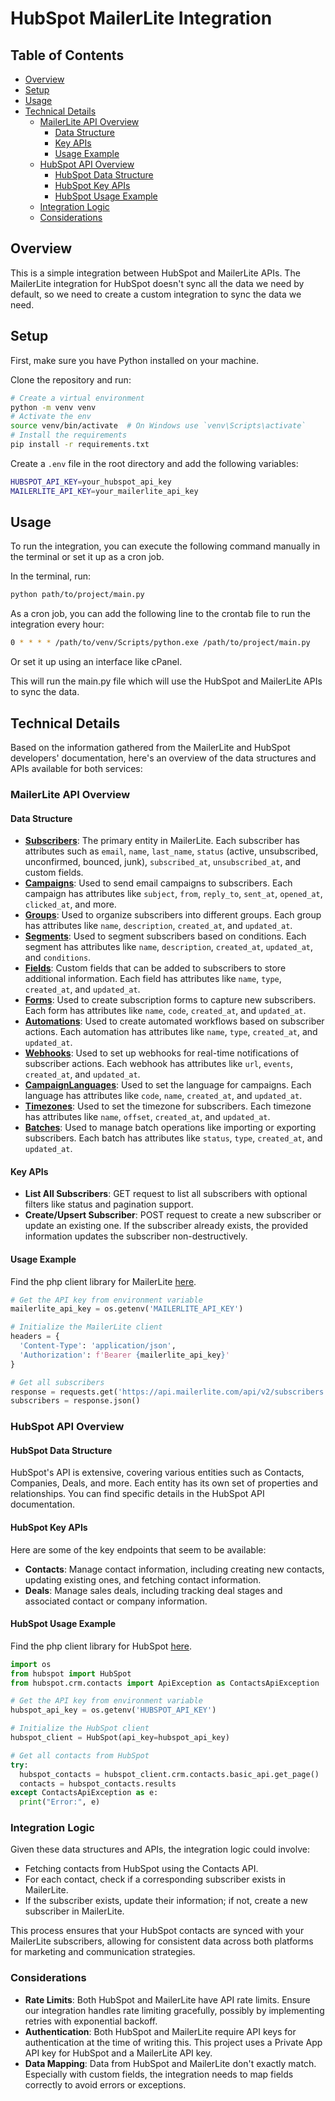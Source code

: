 # HubSpot MailerLite Integration

## Table of Contents

- [Overview](#overview)
- [Setup](#setup)
- [Usage](#usage)
- [Technical Details](#technical-details)
  - [MailerLite API Overview](#mailerlite-api-overview)
    - [Data Structure](#data-structure)
    - [Key APIs](#key-apis)
    - [Usage Example](#usage-example)
  - [HubSpot API Overview](#hubspot-api-overview)
    - [HubSpot Data Structure](#hubspot-data-structure)
    - [HubSpot Key APIs](#hubspot-key-apis)
    - [HubSpot Usage Example](#hubspot-usage-example)
  - [Integration Logic](#integration-logic)
  - [Considerations](#considerations)

## Overview

This is a simple integration between HubSpot and MailerLite APIs.
The MailerLite integration for HubSpot doesn't sync all the data we need by default, so we need to create a custom integration to sync the data we need.

## Setup

First, make sure you have Python installed on your machine.

Clone the repository and run:

```bash
# Create a virtual environment
python -m venv venv
# Activate the env
source venv/bin/activate  # On Windows use `venv\Scripts\activate`
# Install the requirements
pip install -r requirements.txt
```

Create a `.env` file in the root directory and add the following variables:

```bash
HUBSPOT_API_KEY=your_hubspot_api_key
MAILERLITE_API_KEY=your_mailerlite_api_key
```

## Usage

To run the integration, you can execute the following command manually in the terminal or set it up as a cron job.

In the terminal, run:

```bash
python path/to/project/main.py
```

As a cron job, you can add the following line to the crontab file to run the integration every hour:

```bash
0 * * * * /path/to/venv/Scripts/python.exe /path/to/project/main.py
```

Or set it up using an interface like cPanel.

This will run the main.py file which will use the HubSpot and MailerLite APIs to sync the data.

## Technical Details

Based on the information gathered from the MailerLite and HubSpot developers' documentation, here's an overview of the data structures and APIs available for both services:

### MailerLite API Overview

#### Data Structure

- **[Subscribers](https://github.com/mailerlite/mailerlite-php?tab=readme-ov-file#subscriber)**: The primary entity in MailerLite. Each subscriber has attributes such as `email`, `name`, `last_name`, `status` (active, unsubscribed, unconfirmed, bounced, junk), `subscribed_at`, `unsubscribed_at`, and custom fields.
- **[Campaigns](https://github.com/mailerlite/mailerlite-php?tab=readme-ov-file#campaign)**: Used to send email campaigns to subscribers. Each campaign has attributes like `subject`, `from`, `reply_to`, `sent_at`, `opened_at`, `clicked_at`, and more.
- **[Groups](https://github.com/mailerlite/mailerlite-php?tab=readme-ov-file#group-api)**: Used to organize subscribers into different groups. Each group has attributes like `name`, `description`, `created_at`, and `updated_at`.
- **[Segments](https://github.com/mailerlite/mailerlite-php?tab=readme-ov-file#segment-api)**: Used to segment subscribers based on conditions. Each segment has attributes like `name`, `description`, `created_at`, `updated_at`, and `conditions`.
- **[Fields](https://github.com/mailerlite/mailerlite-php?tab=readme-ov-file#field-api)**: Custom fields that can be added to subscribers to store additional information. Each field has attributes like `name`, `type`, `created_at`, and `updated_at`.
- **[Forms](https://github.com/mailerlite/mailerlite-php?tab=readme-ov-file#form-api)**: Used to create subscription forms to capture new subscribers. Each form has attributes like `name`, `code`, `created_at`, and `updated_at`.
- **[Automations](https://github.com/mailerlite/mailerlite-php?tab=readme-ov-file#automation-api)**: Used to create automated workflows based on subscriber actions. Each automation has attributes like `name`, `type`, `created_at`, and `updated_at`.
- **[Webhooks](https://github.com/mailerlite/mailerlite-php?tab=readme-ov-file#webhook-api)**: Used to set up webhooks for real-time notifications of subscriber actions. Each webhook has attributes like `url`, `events`, `created_at`, and `updated_at`.
- **[CampaignLanguages](https://github.com/mailerlite/mailerlite-php?tab=readme-ov-file#campaign-language-api)**: Used to set the language for campaigns. Each language has attributes like `code`, `name`, `created_at`, and `updated_at`.
- **[Timezones](https://github.com/mailerlite/mailerlite-php?tab=readme-ov-file#timezone-api)**: Used to set the timezone for subscribers. Each timezone has attributes like `name`, `offset`, `created_at`, and `updated_at`.
- **[Batches](https://github.com/mailerlite/mailerlite-php?tab=readme-ov-file#batch-api)**: Used to manage batch operations like importing or exporting subscribers. Each batch has attributes like `status`, `type`, `created_at`, and `updated_at`.

#### Key APIs

- **List All Subscribers**: GET request to list all subscribers with optional filters like status and pagination support.
- **Create/Upsert Subscriber**: POST request to create a new subscriber or update an existing one. If the subscriber already exists, the provided information updates the subscriber non-destructively.

#### Usage Example

Find the php client library for MailerLite [here](https://github.com/mailerlite/mailerlite-python).

```python
# Get the API key from environment variable
mailerlite_api_key = os.getenv('MAILERLITE_API_KEY')

# Initialize the MailerLite client
headers = {
  'Content-Type': 'application/json',
  'Authorization': f'Bearer {mailerlite_api_key}'
}

# Get all subscribers
response = requests.get('https://api.mailerlite.com/api/v2/subscribers', headers=headers)
subscribers = response.json()
```

### HubSpot API Overview

#### HubSpot Data Structure

HubSpot's API is extensive, covering various entities such as Contacts, Companies, Deals, and more. Each entity has its own set of properties and relationships. You can find
specific details in the HubSpot API documentation.

#### HubSpot Key APIs

Here are some of the key endpoints that seem to be available:

- **Contacts**: Manage contact information, including creating new contacts, updating existing ones, and fetching contact information.
- **Deals**: Manage sales deals, including tracking deal stages and associated contact or company information.

#### HubSpot Usage Example

Find the php client library for HubSpot [here](https://github.com/HubSpot/hubspot-api-python).

```python
import os
from hubspot import HubSpot
from hubspot.crm.contacts import ApiException as ContactsApiException

# Get the API key from environment variable
hubspot_api_key = os.getenv('HUBSPOT_API_KEY')

# Initialize the HubSpot client
hubspot_client = HubSpot(api_key=hubspot_api_key)

# Get all contacts from HubSpot
try:
  hubspot_contacts = hubspot_client.crm.contacts.basic_api.get_page()
  contacts = hubspot_contacts.results
except ContactsApiException as e:
  print("Error:", e)

```

### Integration Logic

Given these data structures and APIs, the integration logic could involve:

- Fetching contacts from HubSpot using the Contacts API.
- For each contact, check if a corresponding subscriber exists in MailerLite.
- If the subscriber exists, update their information; if not, create a new subscriber in MailerLite.

This process ensures that your HubSpot contacts are synced with your MailerLite subscribers, allowing for consistent data across both platforms for marketing and communication strategies.

### Considerations

- **Rate Limits**: Both HubSpot and MailerLite have API rate limits. Ensure our integration handles rate limiting gracefully, possibly by implementing retries with exponential 
  backoff.
- **Authentication**: Both HubSpot and MailerLite require API keys for authentication at the time of writing this. This project uses a Private App API key for HubSpot and a MailerLite API key.
- **Data Mapping**: Data from HubSpot and MailerLite don't exactly match. Especially with custom fields, the integration needs to map fields correctly to avoid errors or exceptions.
